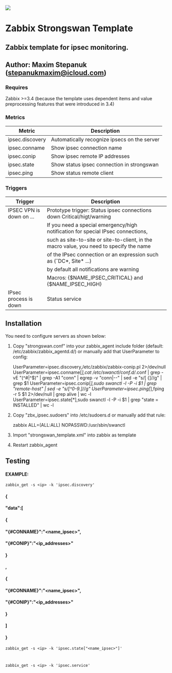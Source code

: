 ![](https://upload.wikimedia.org/wikipedia/commons/b/bf/Zabbix_logo.png)

# Zabbix Strongswan Template

## Zabbix template for ipsec monitoring.

## Author: Maxim Stepanuk (stepanukmaxim@icloud.com)

### Requires

Zabbix >=3.4 (because the template uses dependent items and value preprocessing features that were introduced in 3.4)

### Metrics
| Metric          | Description                                  |
|-----------------|----------------------------------------------|
| ipsec.discovery | Automatically recognize ipsecs on the server |
| ipsec.conname   | Show ipsec connection name                   |
| ipsec.conip     | Show ipsec remote IP addresses               |
| ipsec.state     | Show status ipsec connection in strongswan   |
| ipsec.ping      | Show status remote client                    |


### Triggers
| Trigger                  | Description                                                                              |
|--------------------------|------------------------------------------------------------------------------------------|
| IPSEC VPN is down on ... | Prototype trigger: Status ipsec connections down Critical/higt/warning                   |
|                          | If you need a special emergency/high notification for special IPsec connections,         |
|                          | such as site-to-site or site-to-client, in the macro value, you need to specify the name |
|                          | of the IPsec connection or an expression such as (ˆDC*, Site* ...)                       |
|                          | by default all notifications are warning                                                 |
|                          | Macros: {$NAME_IPSEC_CRITICAL} and {$NAME_IPSEC_HIGH}                                    | 
| IPsec process is down    | Status service                                                                           |


## Installation

You need to configure servers as shown below:

1. Copy "strongswan.conf" into your zabbix_agent include folder (default: /etc/zabbix/zabbix_agentd.d/) or manually add that UserParameter to config:


    UserParameter=ipsec.discovery,/etc/zabbix/zabbix-conip.pl 2>/dev/null
    UserParameter=ipsec.conname[*],cat /etc/swanctl/conf.d/*.conf | grep -vE "(^#|^$)" | grep -A1 "conn" | egrep -v "conn|--" | sed -e "s/[ {]//g" | grep $1
    UserParameter=ipsec.conip[*],sudo swanctl -l -P -i $1 | grep "remote-host" | sed -e "s/[^0-9.]//g"
    UserParameter=ipsec.ping[*],fping -r 5 $1 2>/dev/null | grep alive | wc -l
    UserParameter=ipsec.state[*],sudo swanctl -l -P -i $1 | grep "state = INSTALLED" | wc -l

2. Copy "zbx_ipsec.sudoers" into /etc/sudoers.d or manually add that rule:


    zabbix    ALL=(ALL:ALL) NOPASSWD:/usr/sbin/swanctl

3. Import "strongswan_template.xml" into zabbix as template
4. Restart zabbix_agent

## Testing
#### EXAMPLE:

    zabbix_get -s <ip> -k 'ipsec.discovery'

####  {
####        "data":[
####        {
####                "{#CONNAME}":"<name_ipsec>",
####                "{#CONIP}":"<ip_addresses>"
####        }
####        ,
####        {
####                "{#CONNAME}":"<name_ipsec>",
####                "{#CONIP}":"<ip_addresses>"
####        }
####        ]
####   }

    zabbix_get -s <ip> -k 'ipsec.state["<name_ipsec>"]'
#
    zabbix_get -s <ip> -k 'ipsec.service'
